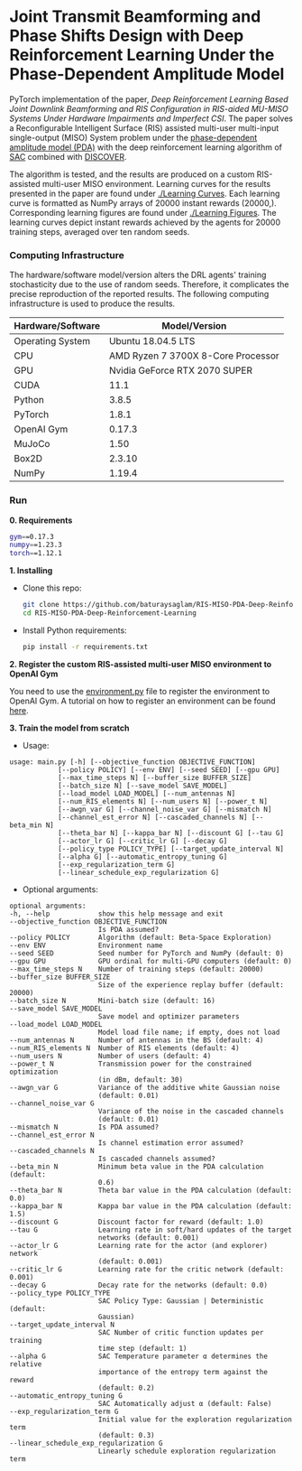 # Joint Transmit Beamforming and Phase Shifts Design with Deep Reinforcement Learning Under the Phase-Dependent Amplitude Model

PyTorch implementation of the paper, _Deep Reinforcement Learning Based Joint Downlink Beamforming and RIS Configuration in RIS-aided MU-MISO Systems Under Hardware Impairments and Imperfect CSI_. 
The paper solves a Reconfigurable Intelligent Surface (RIS) assisted multi-user multi-input single-output (MISO) System problem under the [phase-dependent amplitude model (PDA)](https://ieeexplore.ieee.org/document/9148961) with the deep reinforcement learning algorithm of [SAC](https://proceedings.mlr.press/v80/haarnoja18b.html) combined with [DISCOVER](https://arxiv.org/abs/2210.00293).

The algorithm is tested, and the results are produced on a custom RIS-assisted multi-user MISO environment. 
Learning curves for the results presented in the paper are found under [./Learning Curves](https://github.com/baturaysaglam/RIS-MISO-PDA-Deep-Reinforcement-Learning/tree/main/Learning%20Curves). Each learning curve is formatted as NumPy arrays of 20000 instant rewards (20000,).
Corresponding learning figures are found under [./Learning Figures](https://github.com/baturaysaglam/RIS-MISO-PDA-Deep-Reinforcement-Learning/tree/main/Learning%20Figures). The learning curves depict instant rewards achieved by the agents for 20000 training steps, averaged over ten random seeds.

### Computing Infrastructure
The hardware/software model/version alters the DRL agents' training stochasticity due to the use of random seeds. Therefore, it complicates the precise reproduction of the reported results. The following computing infrastructure is used to produce the results.

| Hardware/Software  | Model/Version |
| ------------- | ------------- |
| Operating System  | Ubuntu 18.04.5 LTS  |
| CPU  | AMD Ryzen 7 3700X 8-Core Processor |
| GPU  | Nvidia GeForce RTX 2070 SUPER |
| CUDA  | 11.1  |
| Python  | 3.8.5 |
| PyTorch  | 1.8.1 |
| OpenAI Gym  | 0.17.3 |
| MuJoCo  | 1.50 |
| Box2D  | 2.3.10 |
| NumPy  | 1.19.4 |


### Run
**0. Requirements**
  ```bash
gym==0.17.3
numpy==1.23.3
torch==1.12.1
  ```
  
**1. Installing** 
* Clone this repo: 
    ```bash
    git clone https://github.com/baturaysaglam/RIS-MISO-PDA-Deep-Reinforcement-Learning
    cd RIS-MISO-PDA-Deep-Reinforcement-Learning
    ```
* Install Python requirements: 
    ```bash
    pip install -r requirements.txt
    ```

**2. Register the custom RIS-assisted multi-user MISO environment to OpenAI Gym**

You need to use the [environment.py](https://github.com/baturaysaglam/RIS-MISO-PDA-Deep-Reinforcement-Learning/blob/main/environment.py) file to register the environment to OpenAI Gym. A tutorial on how to register an environment can be found [here](https://stackoverflow.com/questions/52727233/how-can-i-register-a-custom-environment-in-openais-gym). 
    
**3. Train the model from scratch**
  * Usage:
   ```
usage: main.py [-h] [--objective_function OBJECTIVE_FUNCTION]
               [--policy POLICY] [--env ENV] [--seed SEED] [--gpu GPU]
               [--max_time_steps N] [--buffer_size BUFFER_SIZE]
               [--batch_size N] [--save_model SAVE_MODEL]
               [--load_model LOAD_MODEL] [--num_antennas N]
               [--num_RIS_elements N] [--num_users N] [--power_t N]
               [--awgn_var G] [--channel_noise_var G] [--mismatch N]
               [--channel_est_error N] [--cascaded_channels N] [--beta_min N]
               [--theta_bar N] [--kappa_bar N] [--discount G] [--tau G]
               [--actor_lr G] [--critic_lr G] [--decay G]
               [--policy_type POLICY_TYPE] [--target_update_interval N]
               [--alpha G] [--automatic_entropy_tuning G]
               [--exp_regularization_term G]
               [--linear_schedule_exp_regularization G]
  ```
  * Optional arguments:
  ```
optional arguments:
  -h, --help            show this help message and exit
  --objective_function OBJECTIVE_FUNCTION
                        Is PDA assumed?
  --policy POLICY       Algorithm (default: Beta-Space Exploration)
  --env ENV             Environment name
  --seed SEED           Seed number for PyTorch and NumPy (default: 0)
  --gpu GPU             GPU ordinal for multi-GPU computers (default: 0)
  --max_time_steps N    Number of training steps (default: 20000)
  --buffer_size BUFFER_SIZE
                        Size of the experience replay buffer (default: 20000)
  --batch_size N        Mini-batch size (default: 16)
  --save_model SAVE_MODEL
                        Save model and optimizer parameters
  --load_model LOAD_MODEL
                        Model load file name; if empty, does not load
  --num_antennas N      Number of antennas in the BS (default: 4)
  --num_RIS_elements N  Number of RIS elements (default: 4)
  --num_users N         Number of users (default: 4)
  --power_t N           Transmission power for the constrained optimization
                        (in dBm, default: 30)
  --awgn_var G          Variance of the additive white Gaussian noise
                        (default: 0.01)
  --channel_noise_var G
                        Variance of the noise in the cascaded channels
                        (default: 0.01)
  --mismatch N          Is PDA assumed?
  --channel_est_error N
                        Is channel estimation error assumed?
  --cascaded_channels N
                        Is cascaded channels assumed?
  --beta_min N          Minimum beta value in the PDA calculation (default:
                        0.6)
  --theta_bar N         Theta bar value in the PDA calculation (default: 0.0)
  --kappa_bar N         Kappa bar value in the PDA calculation (default: 1.5)
  --discount G          Discount factor for reward (default: 1.0)
  --tau G               Learning rate in soft/hard updates of the target
                        networks (default: 0.001)
  --actor_lr G          Learning rate for the actor (and explorer) network
                        (default: 0.001)
  --critic_lr G         Learning rate for the critic network (default: 0.001)
  --decay G             Decay rate for the networks (default: 0.0)
  --policy_type POLICY_TYPE
                        SAC Policy Type: Gaussian | Deterministic (default:
                        Gaussian)
  --target_update_interval N
                        SAC Number of critic function updates per training
                        time step (default: 1)
  --alpha G             SAC Temperature parameter α determines the relative
                        importance of the entropy term against the reward
                        (default: 0.2)
  --automatic_entropy_tuning G
                        SAC Automatically adjust α (default: False)
  --exp_regularization_term G
                        Initial value for the exploration regularization term
                        (default: 0.3)
  --linear_schedule_exp_regularization G
                        Linearly schedule exploration regularization term
```
